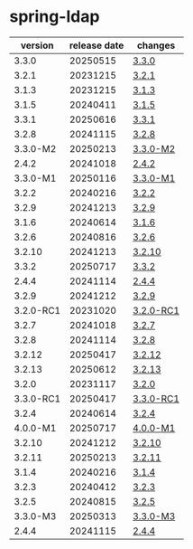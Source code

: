 # spring-ldap	


|version|release date|changes|
|---|---|---|
|3.3.0|20250515|[3.3.0](./3.3.0-20250515.md)|
|3.2.1|20231215|[3.2.1](./3.2.1-20231215.md)|
|3.1.3|20231215|[3.1.3](./3.1.3-20231215.md)|
|3.1.5|20240411|[3.1.5](./3.1.5-20240411.md)|
|3.3.1|20250616|[3.3.1](./3.3.1-20250616.md)|
|3.2.8|20241115|[3.2.8](./3.2.8-20241115.md)|
|3.3.0-M2|20250213|[3.3.0-M2](./3.3.0-M2-20250213.md)|
|2.4.2|20241018|[2.4.2](./2.4.2-20241018.md)|
|3.3.0-M1|20250116|[3.3.0-M1](./3.3.0-M1-20250116.md)|
|3.2.2|20240216|[3.2.2](./3.2.2-20240216.md)|
|3.2.9|20241213|[3.2.9](./3.2.9-20241213.md)|
|3.1.6|20240614|[3.1.6](./3.1.6-20240614.md)|
|3.2.6|20240816|[3.2.6](./3.2.6-20240816.md)|
|3.2.10|20241213|[3.2.10](./3.2.10-20241213.md)|
|3.3.2|20250717|[3.3.2](./3.3.2-20250717.md)|
|2.4.4|20241114|[2.4.4](./2.4.4-20241114.md)|
|3.2.9|20241212|[3.2.9](./3.2.9-20241212.md)|
|3.2.0-RC1|20231020|[3.2.0-RC1](./3.2.0-RC1-20231020.md)|
|3.2.7|20241018|[3.2.7](./3.2.7-20241018.md)|
|3.2.8|20241114|[3.2.8](./3.2.8-20241114.md)|
|3.2.12|20250417|[3.2.12](./3.2.12-20250417.md)|
|3.2.13|20250612|[3.2.13](./3.2.13-20250612.md)|
|3.2.0|20231117|[3.2.0](./3.2.0-20231117.md)|
|3.3.0-RC1|20250417|[3.3.0-RC1](./3.3.0-RC1-20250417.md)|
|3.2.4|20240614|[3.2.4](./3.2.4-20240614.md)|
|4.0.0-M1|20250717|[4.0.0-M1](./4.0.0-M1-20250717.md)|
|3.2.10|20241212|[3.2.10](./3.2.10-20241212.md)|
|3.2.11|20250213|[3.2.11](./3.2.11-20250213.md)|
|3.1.4|20240216|[3.1.4](./3.1.4-20240216.md)|
|3.2.3|20240412|[3.2.3](./3.2.3-20240412.md)|
|3.2.5|20240815|[3.2.5](./3.2.5-20240815.md)|
|3.3.0-M3|20250313|[3.3.0-M3](./3.3.0-M3-20250313.md)|
|2.4.4|20241115|[2.4.4](./2.4.4-20241115.md)|
